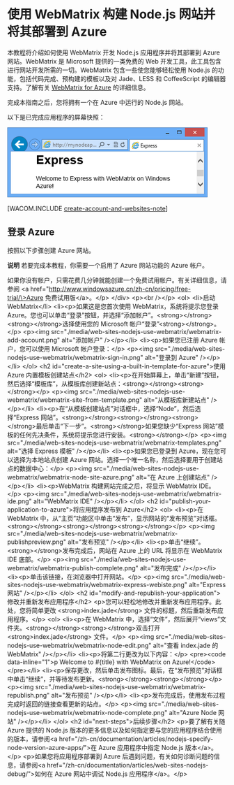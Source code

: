 <properties linkid="web-site-with-webmatrix" urlDisplayName="Web site with WebMatrix" pageTitle="使用 WebMatrix 构建 Node.js 网站 - Azure 教程" metaKeywords="" description="本教程将介绍如何使用 WebMatrix 开发 Node.js 应用程序并将其部署到 Azure 网站。" metaCanonical="" services="web-sites" documentationCenter="Node.js" title="使用 WebMatrix 构建 Node.js 网站并将其部署到 Azure" authors="larryf" solutions="" manager="paulettm" editor="mollybos" />
<tags ms.service="web-sites"
    ms.date="02/19/2015"
    wacn.date="04/11/2015"
    />

# 使用 WebMatrix 构建 Node.js 网站并将其部署到 Azure

本教程将介绍如何使用 WebMatrix 开发 Node.js 应用程序并将其部署到 Azure 网站。WebMatrix 是 Microsoft 提供的一类免费的 Web 开发工具，此工具包含进行网站开发所需的一切。WebMatrix 包含一些使您能够轻松使用 Node.js 的功能，包括代码完成、预构建的模板以及对 Jade、LESS 和 CoffeeScript 的编辑器支持。了解有关 [WebMatrix for Azure][WebMatrix for Azure] 的详细信息。

完成本指南之后，您将拥有一个在 Azure 中运行的 Node.js 网站。

以下是已完成应用程序的屏幕快照：

![Azure Node 网站][Azure Node 网站]

[WACOM.INCLUDE [create-account-and-websites-note](../includes/create-account-and-websites-note.md)]

## 登录 Azure

按照以下步骤创建 Azure 网站。

<div class="dev-callout">

**说明**
若要完成本教程，你需要一个启用了 Azure 网站功能的 Azure 帐户。

如果你没有帐户，只需花费几分钟就能创建一个免费试用帐户。有关详细信息，请参阅 \<a href="http://www.windowsazure.cn/zh-cn/pricing/free-trial/\>Azure 免费试用版\</a\>。\</p\> \</div\> \<p\>\<br /\>\</p\> \<ol\> \<li\>启动 WebMatrix\</li\> \<li\>\<p\>如果这是您首次使用 WebMatrix，系统将提示您登录 Azure。您也可以单击“登录”按钮，并选择“添加帐户”。\<strong\>\</strong\>\<strong\>\</strong\>选择使用您的 Microsoft 帐户“登录”\<strong\>\</strong\>。\</p\> \<p\>\<img src="./media/web-sites-nodejs-use-webmatrix/webmatrix-add-account.png" alt="添加帐户" /\>\</p\>\</li\> \<li\>\<p\>如果您已注册 Azure 帐户，您可以使用 Microsoft 帐户登录：\</p\> \<p\>\<img src="./media/web-sites-nodejs-use-webmatrix/webmatrix-sign-in.png" alt="登录到 Azure" /\>\</p\>\</li\> \</ol\> \<h2 id="create-a-site-using-a-built-in-template-for-azure"\>使用 Azure 内置模板创建站点\</h2\> \<ol\> \<li\>\<p\>在开始屏幕上，单击“新建”按钮，然后选择“模板库”，从模板库创建新站点：\<strong\>\</strong\>\<strong\>\</strong\>\</p\> \<p\>\<img src="./media/web-sites-nodejs-use-webmatrix/webmatrix-site-from-template.png" alt="从模板库新建站点" /\>\</p\>\</li\> \<li\>\<p\>在“从模板创建站点”对话框中，选择“Node”，然后选择“Express 网站”。\<strong\>\</strong\>\<strong\>\</strong\>\<strong\>\</strong\>最后单击“下一步”。\<strong\>\</strong\>如果您缺少“Express 网站”模板的任何先决条件，系统将提示您进行安装。\<strong\>\</strong\>\</p\> \<p\>\<img src="./media/web-sites-nodejs-use-webmatrix/webmatrix-templates.png" alt="选择 Express 模板" /\>\</p\>\</li\> \<li\>\<p\>如果您已登录到 Azure，现在您可以选择为本地站点创建 Azure 网站。选择一个唯一名称，然后选择要用于创建站点的数据中心：\</p\> \<p\>\<img src="./media/web-sites-nodejs-use-webmatrix/webmatrix-node-site-azure.png" alt="在 Azure 上创建站点" /\>\</p\>\</li\> \<li\>\<p\>WebMatrix 构建网站完成之后，将显示 WebMatrix IDE。\</p\> \<p\>\<img src="./media/web-sites-nodejs-use-webmatrix/webmatrix-ide.png" alt="WebMatrix IDE" /\>\</p\>\</li\> \</ol\> \<h2 id="publish-your-application-to-azure"\>将应用程序发布到 Azure\</h2\> \<ol\> \<li\>\<p\>在 WebMatrix 中，从“主页”功能区中单击“发布”，显示网站的“发布预览”对话框。\<strong\>\</strong\>\<strong\>\</strong\>\<strong\>\</strong\>\</p\> \<p\>\<img src="./media/web-sites-nodejs-use-webmatrix/webmatrix-publishpreview.png" alt="发布预览" /\>\</p\>\</li\> \<li\>\<p\>单击“继续”。\<strong\>\</strong\>发布完成后，网站在 Azure 上的 URL 将显示在 WebMatrix IDE 底部。\</p\> \<p\>\<img src="./media/web-sites-nodejs-use-webmatrix/webmatrix-publish-complete.png" alt="发布完成" /\>\</p\>\</li\> \<li\>\<p\>单击该链接，在浏览器中打开网站。\</p\> \<p\>\<img src="./media/web-sites-nodejs-use-webmatrix/webmatrix-express-webiste.png" alt="Express 网站" /\>\</p\>\</li\> \</ol\> \<h2 id="modify-and-republish-your-application"\>修改并重新发布应用程序\</h2\> \<p\>您可以轻松地修改并重新发布应用程序。此处，您将简单更改 \<strong\>index.jade\</strong\> 文件的标题，然后重新发布应用程序。\</p\> \<ol\> \<li\>\<p\>在 WebMatrix 中，选择“文件”，然后展开“views”文件夹。\<strong\>\</strong\>\<strong\>\</strong\>双击打开 \<strong\>index.jade\</strong\> 文件。\</p\> \<p\>\<img src="./media/web-sites-nodejs-use-webmatrix/webmatrix-node-edit.png" alt="查看 index.jade 的 WebMatrix" /\>\</p\>\</li\> \<li\>\<p\>将第二行更改为以下内容：\</p\> \<pre\>\<code data-inline="1"\>p Welcome to \#{title} with WebMatrix on Azure!\</code\>\</pre\>\</li\> \<li\>\<p\>保存更改，然后单击发布图标。最后，在“发布预览”对话框中单击“继续”，并等待发布更新。\<strong\>\</strong\>\<strong\>\</strong\>\</p\> \<p\>\<img src="./media/web-sites-nodejs-use-webmatrix/webmatrix-republish.png" alt="发布预览" /\>\</p\>\</li\> \<li\>\<p\>发布完成后，使用发布过程完成时返回的链接查看更新的站点。\</p\> \<p\>\<img src="./media/web-sites-nodejs-use-webmatrix/webmatrix-node-complete.png" alt="Azure Node 网站" /\>\</p\>\</li\> \</ol\> \<h2 id="next-steps"\>后续步骤\</h2\> \<p\>要了解有关随 Azure 提供的 Node.js 版本的更多信息以及如何指定要与您的应用程序结合使用的版本，请参阅\<a href="/zh-cn/documentation/articles/nodejs-specify-node-version-azure-apps/"\>在 Azure 应用程序中指定 Node.js 版本\</a\>。\</p\> \<p\>如果您将应用程序部署到 Azure 后遇到问题，有关如何诊断问题的信息，请参阅\<a href="/zh-cn/documentation/articles/web-sites-nodejs-debug/"\>如何在 Azure 网站中调试 Node.js 应用程序\</a\>。\</p\>

</div>

  [WebMatrix for Azure]: http://go.microsoft.com/fwlink/?LinkID=253622&clcid=0x409
  [Azure Node 网站]: ./media/web-sites-nodejs-use-webmatrix/webmatrix-node-complete.png

